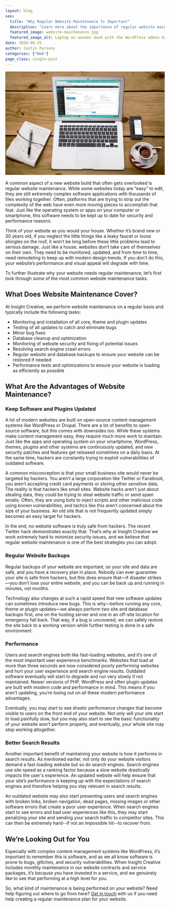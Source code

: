 ```yaml
---
layout: blog
seo:
  title: "Why Regular Website Maintenance Is Important"
  description: "Learn more about the importance of regular website maintenance."
  featured_image: website-maintenance.jpg
  featured_image_alt: Laptop on wooden desk with the WordPress admin dashboard on display
date: 2020-08-25
author: Justin Parsons
categories: ["Web"]
page_class: single-post
---
```


![Laptop on wooden desk with the WordPress admin dashboard on display](website-maintenance.jpg)

A common aspect of a new website build that often gets overlooked is regular website maintenance. While some websites today are “easy” to edit, they are still extremely complex software applications with thousands of files working together. Often, platforms that are trying to strip out the complexity of the web have even more moving pieces to accomplish that feat. Just like the operating system or apps on your computer or smartphone, this software needs to be kept up to date for security and performance reasons.

Think of your website as you would your house. Whether it’s brand new or 30 years old, if you neglect the little things like a leaky faucet or loose shingles on the roof, it won’t be long before these little problems lead to serious damage. Just like a house, websites don’t take care of themselves on their own. They need to be monitored, updated, and from time to time, need remodeling to keep up with modern design trends. If you don’t do this, your website’s performance and visual appeal will degrade with time.

To further illustrate why your website needs regular maintenance, let’s first look through some of the most common website maintenance tasks.

## What Does Website Maintenance Cover?

At Insight Creative, we perform website maintenance on a regular basis and typically include the following tasks:

- Monitoring and installation of all core, theme and plugin updates
- Testing of all updates to catch and eliminate bugs
- Minor bug fixes
- Database cleanup and optimization
- Monitoring of website security and fixing of potential issues
- Resolving search engine crawl errors
- Regular website and database backups to ensure your website can be restored if needed
- Performance tests and optimizations to ensure your website is loading as efficiently as possible

## What Are the Advantages of Website Maintenance?

### Keep Software and Plugins Updated

A lot of modern websites are built on open-source content management systems like WordPress or Drupal. There are a lot of benefits to open-source software, but this comes with downsides too. While these systems make content management easy, they require much more work to maintain. Just like the apps and operating system on your smartphone, WordPress, themes, plugins and other systems are continuously updated, and new security patches and features get released sometimes on a daily basis. At the same time, hackers are constantly trying to exploit vulnerabilities of outdated software.

A common misconception is that your small business site would never be targeted by hackers. You aren’t a large corporation like Twitter or Facebook, you aren’t accepting credit card payments or storing other sensitive data. The reality is that hackers like small sites. Website hacks aren’t just about stealing data, they could be trying to steal website traffic or send spam emails. Often, they are using bots to inject scripts and other malicious code using known vulnerabilities, and tactics like this aren’t concerned about the size of your business. An old site that is not frequently updated simply becomes an easy target for hackers.

In the end, no website software is truly safe from hackers. The recent Twitter hack demonstrates exactly that. That’s why at Insight Creative we work extremely hard to minimize security issues, and we believe that regular website maintenance is one of the best strategies you can adopt.

### Regular Website Backups

Regular backups of your website are important, so your site and data are safe, and you have a recovery plan in place. Nobody can ever guarantee your site is safe from hackers, but this does ensure that—if disaster strikes—you don’t lose your entire website, and you can be back up and running in minutes, not months.

Technology also changes at such a rapid speed that new software updates can sometimes introduce new bugs. This is why—before running any core, theme or plugin updates—we always perform two site and database backups first, one on the hosting server and one in an off-site location for emergency fall back. That way, if a bug is uncovered, we can safely restore the site back to a working version while further testing is done in a safe environment.

### Performance

Users and search engines both like fast-loading websites, and it’s one of the most important user experience benchmarks. Websites that load at more than three seconds are now considered poorly performing websites and hurt your user experience and search engine results. Outdated software eventually will start to degrade and run very slowly if not maintained. Newer versions of PHP, WordPress and often plugin updates are built with modern code and performance in mind. This means if you aren’t updating, you’re losing out on all these modern performance advantages.

Eventually, you may start to see drastic performance changes that become visible to users on the front end of your website. Not only will your site start to load painfully slow, but you may also start to see the basic functionality of your website won’t perform properly, and eventually, your whole site may stop working altogether.

### Better Search Results

Another important benefit of maintaining your website is how it performs in search results. As mentioned earlier, not only do your website visitors demand a fast-loading website but so do search engines. Search engines use site speed as a ranking factor because a slow website drastically impacts the user's experience. An updated website will help ensure that your site’s performance is keeping up with the expectations of search engines and therefore helping you stay relevant in search results.

An outdated website may also start presenting users and search engines with broken links, broken navigation, dead pages, missing images or other software errors that create a poor user experience. When search engines start to see errors and bad user experiences like this, they may start penalizing your site and sending your search traffic to competitor sites. This can then be extremely hard--if not an impossible hit--to recover from.

## We’re Looking Out for You

Especially with complex content management systems like WordPress, it’s important to remember this is software, and as we all know software is prone to bugs, glitches, and security vulnerabilities. When Insight Creative includes monthly maintenance in our website contracts and service packages, it’s because you have invested in a service, and we genuinely like to see that performing at a high level for you.

So, what kind of maintenance is being performed on your website? Need help figuring out where to go from here? [Get in touch](https://insightcreative.com/contact/) with us if you need help creating a regular maintenance plan for your website.
